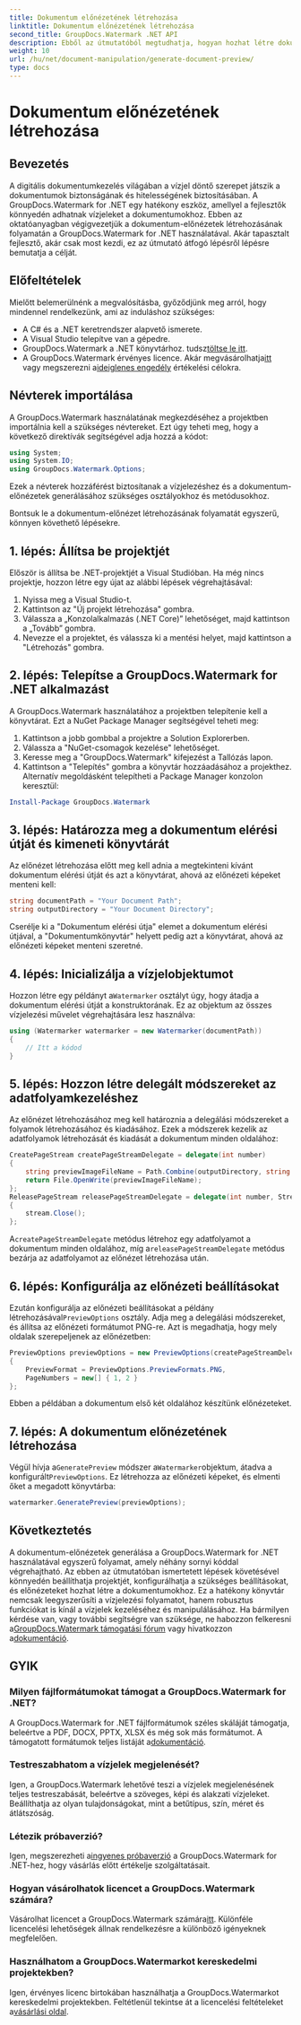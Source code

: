 ```yaml
---
title: Dokumentum előnézetének létrehozása
linktitle: Dokumentum előnézetének létrehozása
second_title: GroupDocs.Watermark .NET API
description: Ebből az útmutatóból megtudhatja, hogyan hozhat létre dokumentum-előnézeteket a GroupDocs.Watermark for .NET használatával. Fokozatmentesen fokozza dokumentumbiztonságát és kezelését.
weight: 10
url: /hu/net/document-manipulation/generate-document-preview/
type: docs
---
```

# Dokumentum előnézetének létrehozása

## Bevezetés
A digitális dokumentumkezelés világában a vízjel döntő szerepet játszik a dokumentumok biztonságának és hitelességének biztosításában. A GroupDocs.Watermark for .NET egy hatékony eszköz, amellyel a fejlesztők könnyedén adhatnak vízjeleket a dokumentumokhoz. Ebben az oktatóanyagban végigvezetjük a dokumentum-előnézetek létrehozásának folyamatán a GroupDocs.Watermark for .NET használatával. Akár tapasztalt fejlesztő, akár csak most kezdi, ez az útmutató átfogó lépésről lépésre bemutatja a célját.
## Előfeltételek
Mielőtt belemerülnénk a megvalósításba, győződjünk meg arról, hogy mindennel rendelkezünk, ami az induláshoz szükséges:
- A C# és a .NET keretrendszer alapvető ismerete.
- A Visual Studio telepítve van a gépedre.
- GroupDocs.Watermark a .NET könyvtárhoz. tudsz[töltse le itt](https://releases.groupdocs.com/Watermark/net/).
-  A GroupDocs.Watermark érvényes licence. Akár megvásárolhatja[itt](https://purchase.groupdocs.com/buy) vagy megszerezni a[ideiglenes engedély](https://purchase.groupdocs.com/temporary-license/) értékelési célokra.
## Névterek importálása
A GroupDocs.Watermark használatának megkezdéséhez a projektben importálnia kell a szükséges névtereket. Ezt úgy teheti meg, hogy a következő direktívák segítségével adja hozzá a kódot:
```csharp
using System;
using System.IO;
using GroupDocs.Watermark.Options;
```
Ezek a névterek hozzáférést biztosítanak a vízjelezéshez és a dokumentum-előnézetek generálásához szükséges osztályokhoz és metódusokhoz.

Bontsuk le a dokumentum-előnézet létrehozásának folyamatát egyszerű, könnyen követhető lépésekre.
## 1. lépés: Állítsa be projektjét
Először is állítsa be .NET-projektjét a Visual Studióban. Ha még nincs projektje, hozzon létre egy újat az alábbi lépések végrehajtásával:
1. Nyissa meg a Visual Studio-t.
2. Kattintson az "Új projekt létrehozása" gombra.
3. Válassza a „Konzolalkalmazás (.NET Core)” lehetőséget, majd kattintson a „Tovább” gombra.
4. Nevezze el a projektet, és válassza ki a mentési helyet, majd kattintson a "Létrehozás" gombra.
## 2. lépés: Telepítse a GroupDocs.Watermark for .NET alkalmazást
A GroupDocs.Watermark használatához a projektben telepítenie kell a könyvtárat. Ezt a NuGet Package Manager segítségével teheti meg:
1. Kattintson a jobb gombbal a projektre a Solution Explorerben.
2. Válassza a "NuGet-csomagok kezelése" lehetőséget.
3. Keresse meg a "GroupDocs.Watermark" kifejezést a Tallózás lapon.
4. Kattintson a "Telepítés" gombra a könyvtár hozzáadásához a projekthez.
Alternatív megoldásként telepítheti a Package Manager konzolon keresztül:
```powershell
Install-Package GroupDocs.Watermark
```
## 3. lépés: Határozza meg a dokumentum elérési útját és kimeneti könyvtárát
Az előnézet létrehozása előtt meg kell adnia a megtekinteni kívánt dokumentum elérési útját és azt a könyvtárat, ahová az előnézeti képeket menteni kell:
```csharp
string documentPath = "Your Document Path";
string outputDirectory = "Your Document Directory";
```
Cserélje ki a "Dokumentum elérési útja" elemet a dokumentum elérési útjával, a "Dokumentumkönyvtár" helyett pedig azt a könyvtárat, ahová az előnézeti képeket menteni szeretné.
## 4. lépés: Inicializálja a vízjelobjektumot
Hozzon létre egy példányt a`Watermarker` osztályt úgy, hogy átadja a dokumentum elérési útját a konstruktorának. Ez az objektum az összes vízjelezési művelet végrehajtására lesz használva:
```csharp
using (Watermarker watermarker = new Watermarker(documentPath))
{
    // Itt a kódod
}
```
## 5. lépés: Hozzon létre delegált módszereket az adatfolyamkezeléshez
Az előnézet létrehozásához meg kell határoznia a delegálási módszereket a folyamok létrehozásához és kiadásához. Ezek a módszerek kezelik az adatfolyamok létrehozását és kiadását a dokumentum minden oldalához:
```csharp
CreatePageStream createPageStreamDelegate = delegate(int number)
{
    string previewImageFileName = Path.Combine(outputDirectory, string.Format("page{0}.png", number));
    return File.OpenWrite(previewImageFileName);
};
ReleasePageStream releasePageStreamDelegate = delegate(int number, Stream stream)
{
    stream.Close();
};
```
 A`createPageStreamDelegate` metódus létrehoz egy adatfolyamot a dokumentum minden oldalához, míg a`releasePageStreamDelegate` metódus bezárja az adatfolyamot az előnézet létrehozása után.
## 6. lépés: Konfigurálja az előnézeti beállításokat
 Ezután konfigurálja az előnézeti beállításokat a példány létrehozásával`PreviewOptions` osztály. Adja meg a delegálási módszereket, és állítsa az előnézeti formátumot PNG-re. Azt is megadhatja, hogy mely oldalak szerepeljenek az előnézetben:
```csharp
PreviewOptions previewOptions = new PreviewOptions(createPageStreamDelegate, releasePageStreamDelegate)
{
    PreviewFormat = PreviewOptions.PreviewFormats.PNG,
    PageNumbers = new[] { 1, 2 }
};
```
Ebben a példában a dokumentum első két oldalához készítünk előnézeteket.
## 7. lépés: A dokumentum előnézetének létrehozása
 Végül hívja a`GeneratePreview` módszer a`Watermarker`objektum, átadva a konfigurált`PreviewOptions`. Ez létrehozza az előnézeti képeket, és elmenti őket a megadott könyvtárba:
```csharp
watermarker.GeneratePreview(previewOptions);
```
## Következtetés
A dokumentum-előnézetek generálása a GroupDocs.Watermark for .NET használatával egyszerű folyamat, amely néhány sornyi kóddal végrehajtható. Az ebben az útmutatóban ismertetett lépések követésével könnyedén beállíthatja projektjét, konfigurálhatja a szükséges beállításokat, és előnézeteket hozhat létre a dokumentumokhoz. Ez a hatékony könyvtár nemcsak leegyszerűsíti a vízjelezési folyamatot, hanem robusztus funkciókat is kínál a vízjelek kezeléséhez és manipulálásához.
 Ha bármilyen kérdése van, vagy további segítségre van szüksége, ne habozzon felkeresni a[GroupDocs.Watermark támogatási fórum](https://forum.groupdocs.com/c/watermark/19) vagy hivatkozzon a[dokumentáció](https://tutorials.groupdocs.com/Watermark/net/).
## GYIK
### Milyen fájlformátumokat támogat a GroupDocs.Watermark for .NET?
 A GroupDocs.Watermark for .NET fájlformátumok széles skáláját támogatja, beleértve a PDF, DOCX, PPTX, XLSX és még sok más formátumot. A támogatott formátumok teljes listáját a[dokumentáció](https://tutorials.groupdocs.com/Watermark/net/).
### Testreszabhatom a vízjelek megjelenését?
Igen, a GroupDocs.Watermark lehetővé teszi a vízjelek megjelenésének teljes testreszabását, beleértve a szöveges, képi és alakzati vízjeleket. Beállíthatja az olyan tulajdonságokat, mint a betűtípus, szín, méret és átlátszóság.
### Létezik próbaverzió?
 Igen, megszerezheti a[ingyenes próbaverzió](https://releases.groupdocs.com/) a GroupDocs.Watermark for .NET-hez, hogy vásárlás előtt értékelje szolgáltatásait.
### Hogyan vásárolhatok licencet a GroupDocs.Watermark számára?
 Vásárolhat licencet a GroupDocs.Watermark számára[itt](https://purchase.groupdocs.com/buy). Különféle licencelési lehetőségek állnak rendelkezésre a különböző igényeknek megfelelően.
### Használhatom a GroupDocs.Watermarkot kereskedelmi projektekben?
 Igen, érvényes licenc birtokában használhatja a GroupDocs.Watermarkot kereskedelmi projektekben. Feltétlenül tekintse át a licencelési feltételeket a[vásárlási oldal](https://purchase.groupdocs.com/buy).
